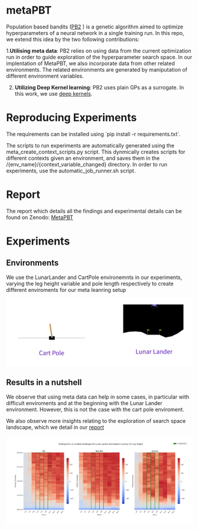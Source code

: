 # metaPBT



Population based bandits ([PB2](https://arxiv.org/abs/2002.02518)
) is a genetic algorithm aimed to optimize hyperparameters of a neural network in a single training run. In this repo, we extend this idea by the two following contributions:

1.**Utilising meta data**: PB2 relies on using data from the current optimization run in order to guide exploration of the hyperparameter search space. In our implentation of MetaPBT, we also incorporate data from other related environments. The related environments are generated by maniputation of different environment variables.

2. **Utilizing Deep Kernel learning**: PB2 uses plain GPs as a surrogate. In this work, we use [deep kernels](https://arxiv.org/abs/1511.02222).



# Reproducing Experiments

The requirements can be installed using ´pip install -r requirements.txt´. 

The scripts to run experiments are automatically generated using the meta_create_context_scripts.py script. This dynmically creates scripts for different contexts given an environment, and saves them in the /{env_name}/{context_variable_changed} directory. In order to run experiments, use the automatic_job_runner.sh script.

# Report

The report which details all the findings and experimental details can be found on Zenodo: [MetaPBT](https://zenodo.org/records/16725678?token=eyJhbGciOiJIUzUxMiJ9.eyJpZCI6ImE4Njg4ZWFiLTE5Y2UtNGI1Ny1iNmU3LWUyYjNkOWZkNDlhNSIsImRhdGEiOnt9LCJyYW5kb20iOiIxMmYxYWNlZTc4MDQzMzQwMTgzZDY1NzQ2NjNiNzM0MSJ9.sA3keQRw2sEg-95lneU5oKJZ7V4CC9L2ZBLhpfUQYlBJGoLgRi8Qua7EPQhw7_myR1RtgyPhZz7f4DvoBGJDvQ)

# Experiments

## Environments
We use the LunarLander and CartPole environemnts in our experiments, varying the leg height variable and pole length respectively to create different enviroments for our meta leanring setup

![Enviroments](repo_images/envs.png)


## Results in a nutshell

We observe that using meta data can help in some cases, in particular with difficult enviroments and at the beginning with the Lunar Lander environment. However, this is not the case with the cart pole enviroment. 

We also observe more insights relating to the exploration of search space landscape, which we detail in our [report](https://zenodo.org/records/16725678?token=eyJhbGciOiJIUzUxMiJ9.eyJpZCI6ImE4Njg4ZWFiLTE5Y2UtNGI1Ny1iNmU3LWUyYjNkOWZkNDlhNSIsImRhdGEiOnt9LCJyYW5kb20iOiIxMmYxYWNlZTc4MDQzMzQwMTgzZDY1NzQ2NjNiNzM0MSJ9.sA3keQRw2sEg-95lneU5oKJZ7V4CC9L2ZBLhpfUQYlBJGoLgRi8Qua7EPQhw7_myR1RtgyPhZz7f4DvoBGJDvQ)

![Enviroments](repo_images/results.png)



